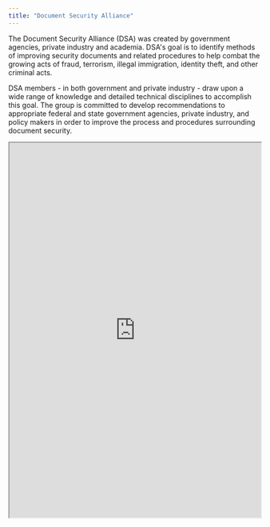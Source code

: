 ```yaml
---
title: "Document Security Alliance"
---
```


The Document Security Alliance (DSA) was created by government agencies, private industry and academia. DSA's goal is to identify methods of improving security documents and related procedures to help combat the growing acts of fraud, terrorism, illegal immigration, identity theft, and other criminal acts.

DSA members - in both government and private industry - draw upon a wide range of knowledge and detailed technical disciplines to accomplish this goal. The group is committed to develop recommendations to appropriate federal and state government agencies, private industry, and policy makers in order to improve the process and procedures surrounding document security.

<iframe height="750" width="100%" src="https://ewelton.github.io/ktest/wiki.html#Document%20Security%20Alliance"></iframe>
